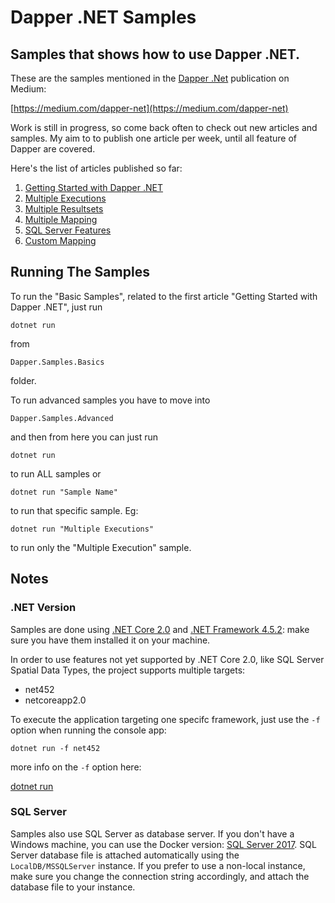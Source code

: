 # Dapper .NET Samples
## Samples that shows how to use Dapper .NET.

These are the samples mentioned in the [Dapper .Net](https://github.com/StackExchange/Dapper) publication on Medium:

[https://medium.com/dapper-net](https://medium.com/dapper-net)

Work is still in progress, so come back often to check out new articles and samples. My aim to to publish one article per week, until all feature of Dapper are covered.

Here's the list of articles published so far:

 1. [Getting Started with Dapper .NET](https://medium.com/dapper-net/get-started-with-dapper-net-591592c335aa)
 2. [Multiple Executions](https://medium.com/dapper-net/multiple-executions-56c410e9f8dd)
 3. [Multiple Resultsets](https://medium.com/dapper-net/handling-multiple-resultsets-4b108a8c5172)
 4. [Multiple Mapping](https://medium.com/dapper-net/multiple-mapping-d36c637d14fa)
 5. [SQL Server Features](https://medium.com/dapper-net/sql-server-specific-features-2773d894a6ae)
 6. [Custom Mapping]() 

## Running The Samples

To run the "Basic Samples", related to the first article "Getting Started with Dapper .NET", just run 

```dotnet run```

from 

```Dapper.Samples.Basics```

folder.

To run advanced samples you have to move into 

```Dapper.Samples.Advanced```

and then from here you can just run

```dotnet run```

to run ALL samples or 

```dotnet run "Sample Name"```

to run that specific sample. Eg:

```dotnet run "Multiple Executions"```

to run only the "Multiple Execution" sample.

## Notes

### .NET Version

Samples are done using [.NET Core 2.0](https://www.microsoft.com/net/download/windows) and [.NET Framework 4.5.2](https://github.com/Microsoft/dotnet/blob/master/releases/README.md): make sure you have them installed it on your machine.

In order to use features not yet supported by .NET Core 2.0, like SQL Server Spatial Data Types, the project supports multiple targets:

* net452
* netcoreapp2.0

To execute the application targeting one specifc framework, just use the `-f` option when running the console app:

```dotnet run -f net452```

more info on the `-f` option here:

[dotnet run](https://docs.microsoft.com/en-us/dotnet/core/tools/dotnet-run?tabs=netcore2x)

### SQL Server 

Samples also use SQL Server as database server. If you don't have a Windows machine, you can use the Docker version: [SQL Server 2017](https://www.microsoft.com/en-us/sql-server/sql-server-2017). 
SQL Server database file is attached automatically using the `LocalDB/MSSQLServer` instance. If you prefer to use a non-local instance, make sure you change the connection string accordingly, and attach the database file to your instance.
